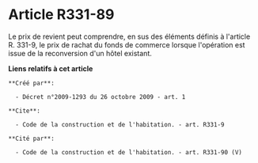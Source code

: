 # Article R331-89

Le prix de revient peut comprendre, en sus des éléments définis à l'article R. 331-9, le prix de rachat du fonds de commerce
lorsque l'opération est issue de la reconversion d'un hôtel existant.

**Liens relatifs à cet article**

	**Créé par**:

	  - Décret n°2009-1293 du 26 octobre 2009 - art. 1

	**Cite**:

	  - Code de la construction et de l'habitation. - art. R331-9

	**Cité par**:

	  - Code de la construction et de l'habitation. - art. R331-90 (V)

